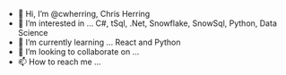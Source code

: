 - 👋 Hi, I’m @cwherring, Chris Herring
- 👀 I’m interested in ...  C#, tSql, .Net, Snowflake, SnowSql, Python, Data Science
- 🌱 I’m currently learning ... React and Python
- 💞️ I’m looking to collaborate on ...
- 📫 How to reach me ...

<!---
cwherring/cwherring is a ✨ special ✨ repository because its `README.md` (this file) appears on your GitHub profile.
You can click the Preview link to take a look at your changes.
--->
